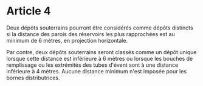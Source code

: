 # Article 4

Deux dépôts souterrains pourront être considérés comme dépôts distincts si la distance des parois des réservoirs les plus rapprochées est au minimum de 6 mètres, en projection horizontale.

Par contre, deux dépôts souterrains seront classés comme un dépôt unique lorsque cette distance est inférieure à 6 mètres ou lorsque les bouches de remplissage ou les extrémités des tubes d'évent sont à une distance inférieure à 4 mètres. Aucune distance minimum n'est imposée pour les bornes distributrices.
